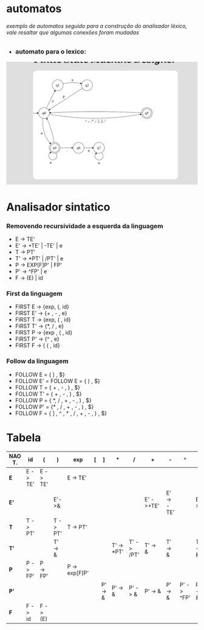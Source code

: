 
# automatos
###### exemplo de automatos seguido para a construção do analisador léxico, vale resaltar que algumas conexões foram mudadas

* ### automato para o lexico:
!["automato"](./assets/automatoLexico.png)

# Analisador sintatico

### Removendo recursividade a esquerda da linguagem
* E  -> TE'
* E' -> +TE' | -TE' | e
* T  -> PT'
* T' -> *PT' | /PT' | e
* P  -> EXP[F]P' | FP'
* P' -> ^FP' | e
* F  -> (E) | id


### First da linguagem

* FIRST E -> {exp, (, id}
* FIRST E' -> {+ , - , e}
* FIRST T -> {exp, ( , id}
* FIRST T' -> {*, / , e} 
* FIRST P -> {exp , ( , id}
* FIRST P' -> {^ , e}
* FIRST F -> { ( , id}

### Follow da linguagem

* FOLLOW E = { ) , $}
* FOLLOW E' = FOLLOW E  = { ) , $}
* FOLLOW T = { + , - , ) , $}
* FOLLOW T' = { + , - , ) , $}
* FOLLOW P = { *, / , + , - , ) , $}
* FOLLOW P' = {* , / , + , - , ) , $}
* FOLLOW F = { ] , ^ , * , / , + , - , ) , $}

# Tabela

| NAO T. | id | ( | ) | exp | [ | ] | * | / | + | - | ^ | $ |
| --- | --- | --- | ---- | --- | --- | --- | ---| ---| --- | --- | --- | --- |
| **E** | E -> TE' | E -> TE'| | E -> TE'| | | | | | | | |
| **E'** | | | E'->&| | | | | | E' ->+TE'| E'-> -TE'| | E'->&|
| **T** | T -> PT' | |T -> PT' | T -> PT'| | | | | | | | |
| **T'** | | | T' -> &| | | | T' -> *PT' | T' -> /PT'|T' -> &| T' -> &| |T' -> &|
| **P** | P -> FP' |P -> FP' | |P -> exp[F]P' | | | | | | | | |
| **P'** | | | | | | P' -> &|P' -> & |P' -> & |P' -> & |P' -> & | P' -> ^FP' | P' -> &|
| **F** |  F -> id |F -> (E) | | | | | | || | | | |